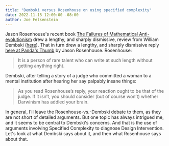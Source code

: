 ```yaml
---
title: "Dembski versus Rosenhouse on using specified complexity"
date: 2022-11-15 12:00:00 -08:00
author: Joe Felsenstein
---
```


Jason Rosenhouse's recent book [The Failures of Mathematical Anti-evolutionism]() drew a lengthy, and sharply dismissive, review from William Dembski
([here]()).  That in turn drew a lengthy, and sharply dismissive reply [here at Panda's Thumb]() by Jason Rosenhouse.  Rosenhouse:

> It is a person of rare talent who can write at such length without getting anything right.

Dembski, after telling a story of a judge who committed a woman to a mental institution after hearing her say palpably insane things:

> As you read Rosenhouse’s reply, your reaction ought to be that of the judge. If it isn’t, you should consider (but of course won’t) whether Darwinism has addled your brain.

In general, I'll leave the Rosenhouse-vs.-Dembski debate to them, as they are not short of detailed arguments.  But one topic has always intrigued me, and it seems to 
be central to Dembski's concerns.  And that is the use of arguments involving Specified Complexity to diagnose Design Intervention.  Let's look at what Dembski says about 
it, and then what Rosenhouse says about that.

<!--more-->


